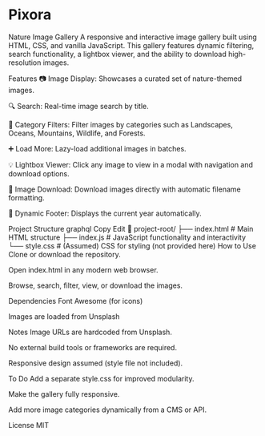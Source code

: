 # Pixora

Nature Image Gallery
A responsive and interactive image gallery built using HTML, CSS, and vanilla JavaScript. This gallery features dynamic filtering, search functionality, a lightbox viewer, and the ability to download high-resolution images.

Features
📷 Image Display: Showcases a curated set of nature-themed images.

🔍 Search: Real-time image search by title.

🧭 Category Filters: Filter images by categories such as Landscapes, Oceans, Mountains, Wildlife, and Forests.

➕ Load More: Lazy-load additional images in batches.

💡 Lightbox Viewer: Click any image to view in a modal with navigation and download options.

💾 Image Download: Download images directly with automatic filename formatting.

📆 Dynamic Footer: Displays the current year automatically.

Project Structure
graphql
Copy
Edit
📁 project-root/
├── index.html         # Main HTML structure
├── index.js           # JavaScript functionality and interactivity
└── style.css          # (Assumed) CSS for styling (not provided here)
How to Use
Clone or download the repository.

Open index.html in any modern web browser.

Browse, search, filter, view, or download the images.

Dependencies
Font Awesome (for icons)

Images are loaded from Unsplash

Notes
Image URLs are hardcoded from Unsplash.

No external build tools or frameworks are required.

Responsive design assumed (style file not included).

To Do
 Add a separate style.css for improved modularity.

 Make the gallery fully responsive.

 Add more image categories dynamically from a CMS or API.

License
MIT